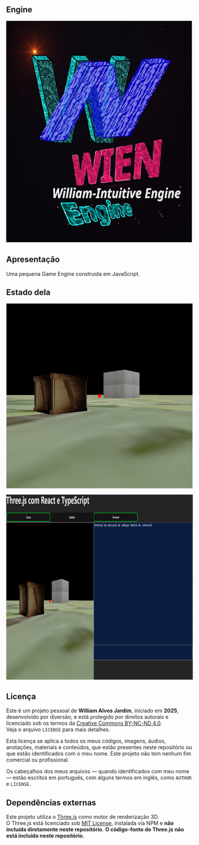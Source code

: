 ## Engine
<p align="center">
    <img src="./images/logo1024x1024.png" width="600px" height="600px" alt="Meu logo" />
</p>

## Apresentação
Uma pequena Game Engine construida em JavaScript.

## Estado dela
<p align="center">
    <img src="./images/demo.png" width="800px" height="500px" alt="Estado atual da Engine" />
</p>
<p align="center">
    <img src="./images/demo2.png" width="800px" height="500px" alt="Estado atual da Engine" />
</p>

## Licença
Este é um projeto pessoal de **William Alves Jardim**, iniciado em **2025**, desenvolvido por diversão, e está protegido por direitos autorais e licenciado sob os termos da [Creative Commons BY-NC-ND 4.0](https://creativecommons.org/licenses/by-nc-nd/4.0/).  
Veja o arquivo `LICENSE` para mais detalhes.

Esta licença se aplica a todos os meus códigos, imagens, áudios, anotações, materiais e conteúdos, que estão presentes neste repositório ou que estão identificados com o meu nome.
Este projeto não tem nenhum fim comercial ou profissional.

Os cabeçalhos dos meus arquivos — quando identificados com meu nome — estão escritos em português, com alguns termos em inglês, como `AUTHOR` e `LICENSE`.

## Dependências externas
Este projeto utiliza o [Three.js](https://threejs.org/) como motor de renderização 3D.  
O Three.js está licenciado sob [MIT License](https://github.com/mrdoob/three.js/blob/dev/LICENSE), instalada via NPM e **não incluída diretamente neste repositório**. **O código-fonte do Three.js não está incluído neste repositório**.




